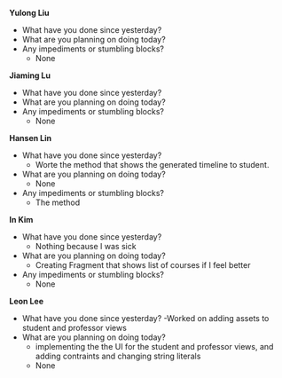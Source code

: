 **Yulong Liu**

- What have you done since yesterday?
- What are you planning on doing today?
- Any impediments or stumbling blocks?
  - None

**Jiaming Lu**

- What have you done since yesterday?
- What are you planning on doing today?
- Any impediments or stumbling blocks?
  - None

**Hansen Lin**

- What have you done since yesterday?
  - Worte the method that shows the generated timeline to student.
- What are you planning on doing today?
  - None
- Any impediments or stumbling blocks?
  - The method

**In Kim**
- What have you done since yesterday?
  - Nothing because I was sick  
- What are you planning on doing today?
  - Creating Fragment that shows list of courses if I feel better
- Any impediments or stumbling blocks?
  - None

**Leon Lee**
- What have you done since yesterday?
  -Worked on adding assets to student and professor views
- What are you planning on doing today?
  - implementing the the UI for the student and professor views, and adding contraints and changing string literals
  - None
